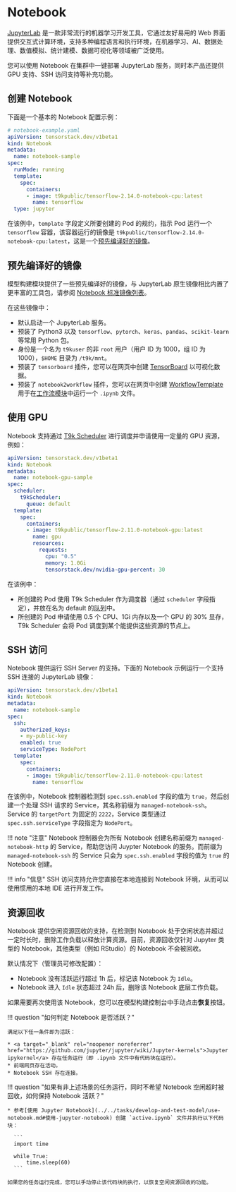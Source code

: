 # Notebook

<a target="_blank" rel="noopener noreferrer" href="https://jupyterlab.readthedocs.io/en/latest/">JupyterLab</a> 是一款非常流行的机器学习开发工具，它通过友好易用的 Web 界面提供交互式计算环境，支持多种编程语言和执行环境，在机器学习、AI、数据处理、数值模拟、统计建模、数据可视化等领域被广泛使用。

您可以使用 Notebook 在集群中一键部署 JupyterLab 服务，同时本产品还提供 GPU 支持、SSH 访问支持等补充功能。

## 创建 Notebook

下面是一个基本的 Notebook 配置示例：

```yaml
# notebook-example.yaml
apiVersion: tensorstack.dev/v1beta1
kind: Notebook
metadata:
  name: notebook-sample
spec:
  runMode: running
  template:
    spec:
      containers:
      - image: t9kpublic/tensorflow-2.14.0-notebook-cpu:latest
        name: tensorflow
  type: jupyter
```

在该例中，`template` 字段定义所要创建的 Pod 的规约，指示 Pod 运行一个 `tensorflow` 容器，该容器运行的镜像是 `t9kpublic/tensorflow-2.14.0-notebook-cpu:latest`，这是一个[预先编译好的镜像](#预先编译好的镜像)。

## 预先编译好的镜像

模型构建模块提供了一些预先编译好的镜像，与 JupyterLab 原生镜像相比内置了更丰富的工具包，请参阅 [Notebook 标准镜像列表](../../references/standard-images.md#notebook-标准镜像列表)。

在这些镜像中：

* 默认启动一个 JupyterLab 服务。
* 预装了 Python3 以及 `tensorflow`、`pytorch`、`keras`、`pandas`、`scikit-learn` 等常用 Python 包。
* 身份是一个名为 `t9kuser` 的非 `root` 用户（用户 ID 为 1000，组 ID 为 1000），`$HOME` 目录为 `/t9k/mnt`。
* 预装了 `tensorboard` 插件，您可以在网页中创建 <a target="_blank" rel="noopener noreferrer" href="https://www.tensorflow.org/tensorboard">TensorBoard</a> 以可视化数据。
* 预装了 `notebook2workflow` 插件，您可以在网页中创建 [WorkflowTemplate](../workflows/workflowtemplate.md) 用于在[工作流模块](../workflows/index.md)中运行一个 `.ipynb` 文件。

## 使用 GPU

Notebook 支持通过 [T9k Scheduler](../scheduling/index.md) 进行调度并申请使用一定量的 GPU 资源，例如：

```yaml
apiVersion: tensorstack.dev/v1beta1
kind: Notebook
metadata:
  name: notebook-gpu-sample
spec:
  scheduler:
    t9kScheduler:
      queue: default
  template:
    spec:
      containers:
      - image: t9kpublic/tensorflow-2.11.0-notebook-gpu:latest
        name: gpu
        resources:
          requests:
            cpu: "0.5"
            memory: 1.0Gi
            tensorstack.dev/nvidia-gpu-percent: 30
```

在该例中：

* 所创建的 Pod 使用 T9k Scheduler 作为调度器（通过 `scheduler` 字段指定），并放在名为 default 的[队列](../scheduling/queue.md)中。
* 所创建的 Pod 申请使用 0.5 个 CPU、1Gi 内存以及一个 GPU 的 30% 显存，T9k Scheduler 会将 Pod 调度到某个能提供这些资源的节点上。

## SSH 访问

Notebook 提供运行 SSH Server 的支持。下面的 Notebook 示例运行一个支持 SSH 连接的 JupyterLab 镜像：

```yaml
apiVersion: tensorstack.dev/v1beta1
kind: Notebook
metadata:
  name: notebook-sample
spec:
  ssh:
    authorized_keys:
    - my-public-key
    enabled: true
    serviceType: NodePort
  template:
    spec:
      containers:
      - image: t9kpublic/tensorflow-2.11.0-notebook-cpu:latest
        name: tensorflow
```

在该例中，Notebook 控制器检测到 `spec.ssh.enabled` 字段的值为 `true`，然后创建一个处理 SSH 请求的 Service，其名称前缀为 `managed-notebook-ssh`。Service 的 `targetPort` 为固定的 `2222`，Service 类型通过 `spec.ssh.serviceType` 字段指定为 `NodePort`。

!!! note "注意"
    Notebook 控制器会为所有 Notebook 创建名称前缀为 `managed-notebook-http` 的 Service，帮助您访问 Juypter Notebook 的服务。而前缀为 `managed-notebook-ssh` 的 Service 只会为 `spec.ssh.enabled` 字段的值为 `true` 的 Notebook 创建。

!!! info "信息"
    SSH 访问支持允许您直接在本地连接到 Notebook 环境，从而可以使用惯用的本地 IDE 进行开发工作。

## 资源回收

Notebook 提供空闲资源回收的支持，在检测到 Notebook 处于空闲状态并超过一定时长时，删除工作负载以释放计算资源。目前，资源回收仅针对 Jupyter 类型的 Notebook，其他类型（例如 RStudio）的 Notebook 不会被回收。

默认情况下（管理员可修改配置）：

* Notebook 没有活跃运行超过 1h 后，标记该 Notebook 为 `Idle`。
* Notebook 进入 `Idle` 状态超过 24h 后，删除该 Notebook 底层工作负载。

如果需要再次使用该 Notebook，您可以在模型构建控制台中手动点击**恢复**按钮。

!!! question "如何判定 Notebook 是否活跃？"
    
    满足以下任一条件即为活跃：

    * <a target="_blank" rel="noopener noreferrer" href="https://github.com/jupyter/jupyter/wiki/Jupyter-kernels">Jupyter ipykernel</a> 存在任务运行（即 .ipynb 文件中有代码块在运行）。
    * 前端网页存在活动。
    * Notebook SSH 存在连接。
    
!!! question "如果有非上述场景的任务运行，同时不希望 Notebook 空闲超时被回收，如何保持 Notebook 活跃？"

    * 参考[使用 Jupyter Notebook](../../tasks/develop-and-test-model/use-notebook.md#使用-jupyter-notebook) 创建 `active.ipynb` 文件并执行以下代码块：
      
      ```
      import time

      while True:
          time.sleep(60)
      ```
    
    如果您的任务运行完成，您可以手动停止该代码块的执行，以恢复空闲资源回收的功能。
